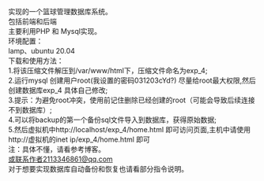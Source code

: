 实现的一个篮球管理数据库系统。  
包括前端和后端  
主要利用PHP 和 Mysql实现。  
环境配置：  
lamp、ubuntu 20.04  
下载和使用方法：  
1.将该压缩文件解压到/var/www/html下，压缩文件命名为exp_4;  
2.运行mysql 创建用户root(我设置的密码031203cYd?) 尽量给root最大权限,然后创建数据库exp_4 具体自己修改;  
3.提示：为避免root冲突，使用前记住删除已经创建的root（可能会导致后续连接不到数据库）;  
4.可以将backup的第一个备份sql文件导入到数据库，获得原始数据;  
5.然后虚拟机中http://localhost/exp_4/home.html 即可访问页面,主机中请使用 http://虚拟机的inet ip/exp_4/home.html 即可  
注：具体不懂，请看参考博客。  
或联系作者2113346861@qq.com  
对于想要实现数据库自动备份和恢复也请看部分指令说明。  
